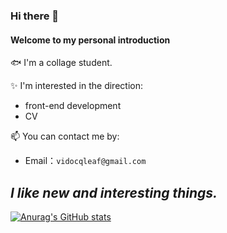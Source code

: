 ### Hi there 👋
#### Welcome to my personal introduction  
🐟 I'm a collage student.    

✨ I'm interested in the direction:
- front-end development
- CV

📫 You can contact me by:
- Email：`vidocqleaf@gmail.com`  

_I like new and interesting things._
----

[![Anurag's GitHub stats](https://github-readme-stats.vercel.app/api?username=vidocqklein&show_icons=true&theme=tokyonight)](https://github.com/anuraghazra/github-readme-stats)


<!--
**vidocqklein/vidocqklein** is a ✨ _special_ ✨ repository because its `README.md` (this file) appears on your GitHub profile.

Here are some ideas to get you started:

- 🔭 I’m currently working on ...
- 🌱 I’m currently learning ...
- 👯 I’m looking to collaborate on ...
- 🤔 I’m looking for help with ...
- 💬 Ask me about ...
- 📫 How to reach me: ...
- 😄 Pronouns: ...
- ⚡ Fun fact: ...
🌈
-->
